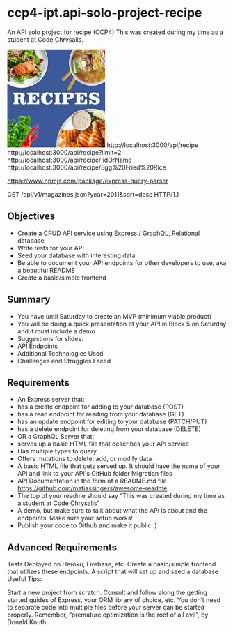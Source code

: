 # ccp4-ipt.api-solo-project-recipe

An API solo project for recipe (CCP4)
This was created during my time as a student at Code Chrysalis.

![image](./images/top.jpeg)
http://localhost:3000/api/recipe
http://localhost:3000/api/recipe?limit=2
http://localhost:3000/api/recipe/:idOrName
http://localhost:3000/api/recipe/Egg%20Fried%20Rice

https://www.npmjs.com/package/express-query-parser

GET /api/v1/magazines.json?year=2011&sort=desc HTTP/1.1

## Objectives

- Create a CRUD API service using Express / GraphQL, Relational database
- Write tests for your API
- Seed your database with interesting data
- Be able to document your API endpoints for other developers to use, aka a beautiful README
- Create a basic/simple frontend

## Summary

- You have until Saturday to create an MVP (minimum viable product)
- You will be doing a quick presentation of your API in Block 5 on Saturday and it must include a demo
- Suggestions for slides:
- API Endpoints
- Additional Technologies Used
- Challenges and Struggles Faced

## Requirements

- An Express server that:
- has a create endpoint for adding to your database (POST)
- has a read endpoint for reading from your database (GET)
- has an update endpoint for editing to your database (PATCH/PUT)
- has a delete endpoint for deleting from your database (DELETE)
- OR a GraphQL Server that:
- serves up a basic HTML file that describes your API service
- Has multiple types to query
- Offers mutations to delete, add, or modify data
- A basic HTML file that gets served up. It should have the name of your API and link to your API's GitHub folder
  Migration files
- API Documentation in the form of a README.md file https://github.com/matiassingers/awesome-readme
- The top of your readme should say “This was created during my time as a student at Code Chrysalis”
- A demo, but make sure to talk about what the API is about and the endpoints. Make sure your setup works!
- Publish your code to Github and make it public :)

## Advanced Requirements

Tests
Deployed on Heroku, Firebase, etc.
Create a basic/simple frontend that utilizes these endpoints.
A script that will set up and seed a database
Useful Tips:

Start a new project from scratch:
Consult and follow along the getting started guides of Express, your ORM library of choice, etc.
You don’t need to separate code into multiple files before your server can be started properly.
Remember, “premature optimization is the root of all evil”, by Donald Knuth.
